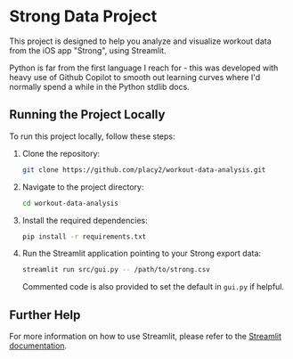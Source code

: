 # Strong Data Project

This project is designed to help you analyze and visualize workout data from the iOS app "Strong", using Streamlit.

Python is far from the first language I reach for - this was developed with heavy use of Github Copilot to smooth out learning curves where I'd normally spend a while in the Python stdlib docs. 

## Running the Project Locally

To run this project locally, follow these steps:

1. Clone the repository:
    ```bash
    git clone https://github.com/placy2/workout-data-analysis.git
    ```
2. Navigate to the project directory:
    ```bash
    cd workout-data-analysis
    ```
3. Install the required dependencies:
    ```bash
    pip install -r requirements.txt
    ```

4. Run the Streamlit application pointing to your Strong export data:
    ```bash
    streamlit run src/gui.py -- /path/to/strong.csv
    ```
   Commented code is also provided to set the default in `gui.py` if helpful.


## Further Help

For more information on how to use Streamlit, please refer to the [Streamlit documentation](https://docs.streamlit.io/).
